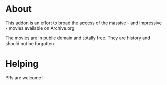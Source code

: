 # About

This addon is an effort to broad the access of the massive - and impressive - movies available on Archive.org

The movies are in public domain and totally free. They are history and should not be forgotten.

# Helping

PRs are welcome !